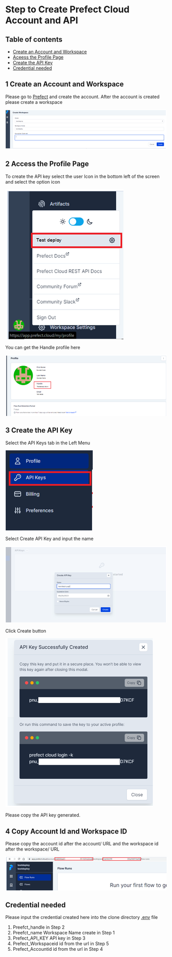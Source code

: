 # Step to Create Prefect Cloud Account and API

## Table of contents

* [Create an Account and Workspace](#1-create-an-account-and-workspace)
* [Aceess the Profile Page](#2-aceess-the-profile-page)
* [Create the API Key](#3-create-the-api-key)
* [Credential needed](#credential-needed)

## 1 Create an Account and Workspace

Please go to [Prefect](https://app.prefect.cloud/auth/login) and create the account.
After the account is created please create a workspace

![/other/image/prefectsetup1.png](/other/image/prefectsetup1.png)

## 2 Access the Profile Page

To create the API key select the user Icon in the bottom left of the screen and select the option icon

![/other/image/prefectsetup2.png](/other/image/prefectsetup2.png)

You can get the Handle profile here

![/other/image/prefectsetup3.png](/other/image/prefectsetup3.png)

## 3 Create the API Key

Select the API Keys tab in the Left Menu

![/other/image/prefectsetup4.png](/other/image/prefectsetup4.png)

Select Create API Key and input the name

![/other/image/prefectsetup5.png](/other/image/prefectsetup5.png)

Click Create button

![/other/image/prefectsetup6.png](/other/image/prefectsetup6.png)

Please copy the API key generated.

## 4 Copy Account Id and Workspace ID

Please copy the account id after the account/ URL
and the workspace id after the workspace/ URL

![/other/image/prefectsetup7.png](/other/image/prefectsetup7.png)

## Credential needed
Please input the credential created here into the clone directory [.env](/.env) file

1. Preefct_handle in Step 2
2. Preefct_name Workspace Name create in Step 1
3. Prefect_API_KEY API key in Step 3
4. Prefect_Workspaceid id from the url in Step 5
5. Prefect_Accountid id from the url in Step 4

